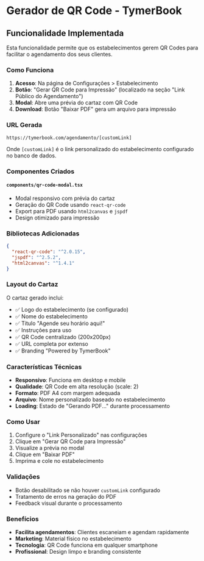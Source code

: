 # Gerador de QR Code - TymerBook

## Funcionalidade Implementada

Esta funcionalidade permite que os estabelecimentos gerem QR Codes para facilitar o agendamento dos seus clientes.

### Como Funciona

1. **Acesso**: Na página de Configurações > Estabelecimento
2. **Botão**: "Gerar QR Code para Impressão" (localizado na seção "Link Público do Agendamento")
3. **Modal**: Abre uma prévia do cartaz com QR Code
4. **Download**: Botão "Baixar PDF" gera um arquivo para impressão

### URL Gerada

```
https://tymerbook.com/agendamento/[customLink]
```

Onde `[customLink]` é o link personalizado do estabelecimento configurado no banco de dados.

### Componentes Criados

#### `components/qr-code-modal.tsx`
- Modal responsivo com prévia do cartaz
- Geração do QR Code usando `react-qr-code`
- Export para PDF usando `html2canvas` e `jspdf`
- Design otimizado para impressão

### Bibliotecas Adicionadas

```json
{
  "react-qr-code": "^2.0.15",
  "jspdf": "^2.5.2",
  "html2canvas": "^1.4.1"
}
```

### Layout do Cartaz

O cartaz gerado inclui:
- ✅ Logo do estabelecimento (se configurado)
- ✅ Nome do estabelecimento
- ✅ Título "Agende seu horário aqui!"
- ✅ Instruções para uso
- ✅ QR Code centralizado (200x200px)
- ✅ URL completa por extenso
- ✅ Branding "Powered by TymerBook"

### Características Técnicas

- **Responsivo**: Funciona em desktop e mobile
- **Qualidade**: QR Code em alta resolução (scale: 2)
- **Formato**: PDF A4 com margem adequada
- **Arquivo**: Nome personalizado baseado no estabelecimento
- **Loading**: Estado de "Gerando PDF..." durante processamento

### Como Usar

1. Configure o "Link Personalizado" nas configurações
2. Clique em "Gerar QR Code para Impressão"
3. Visualize a prévia no modal
4. Clique em "Baixar PDF"
5. Imprima e cole no estabelecimento

### Validações

- Botão desabilitado se não houver `customLink` configurado
- Tratamento de erros na geração do PDF
- Feedback visual durante o processamento

### Benefícios

- **Facilita agendamentos**: Clientes escaneiam e agendam rapidamente
- **Marketing**: Material físico no estabelecimento
- **Tecnologia**: QR Code funciona em qualquer smartphone
- **Profissional**: Design limpo e branding consistente
